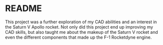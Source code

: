 # README
This project was a further exploration of my CAD abilities and an interest in the Saturn V Apollo rocket. Not only did this project end up improving my CAD skills, but also taught me about the makeup of the Saturn V rocket and even the different components that made up the F-1 Rocketdyne engine.  
